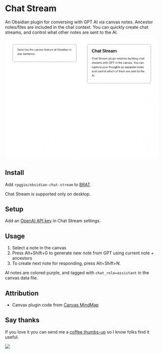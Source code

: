 # Chat Stream

An Obsidian plugin for conversing with GPT AI via canvas notes. Ancestor notes/files are included in the chat context. You can quickly create chat streams, and control what other notes are sent to the AI.

<img src="static/chat-stream-example.gif"/>

## Install

Add `rpggio/obsidian-chat-stream` to [BRAT](https://github.com/TfTHacker/obsidian42-brat).

Chat Stream is supported only on desktop.

## Setup

Add an [OpenAI API key](https://platform.openai.com/account/api-keys) in Chat Stream settings.

## Usage

1. Select a note in the canvas
2. Press Alt+Shift+G to generate new note from GPT using current note + ancestors
3. To create next note for responding, press Alt+Shift+N.

AI notes are colored purple, and tagged with `chat_role=assistant` in the canvas data file.

## Attribution

* Canvas plugin code from [Canvas MindMap](https://github.com/Quorafind/Obsidian-Canvas-MindMap)

## Say thanks

If you love it you can send me a [coffee thumbs-up](https://bmc.link/ryanp) so I know folks find it useful.

<a href="https://bmc.link/ryanp"><img src="https://img.buymeacoffee.com/button-api/?text=Buy me a coffee&emoji=&slug=&button_colour=6495ED&font_colour=ffffff&font_family=Lato&outline_colour=000000&coffee_colour=FFDD00"></a>

